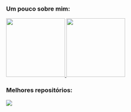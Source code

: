 ### Um pouco sobre mim:

<div>
  <a href="https://github.com/AngelLukee">
    <img height="160em" src="https://github-readme-stats.vercel.app/api?username=AngelLukee&show_icons=true&theme=nord&include_all_commits=true&count_private=true"/>
    <img height="160em" src="https://github-readme-stats.vercel.app/api/top-langs/?username=AngelLukee&layout=compact&langs_count=7&theme=nord"/>
  </a>
</div>

### Melhores repositórios:

<a href="https://github.com/seu-usuario/o-caralho-ai">
  <img align="center" src="https://github-readme-stats.vercel.app/api/pin/?username=AngelLukee&repo=exercicios-de-c&theme=nord" />
</a>

